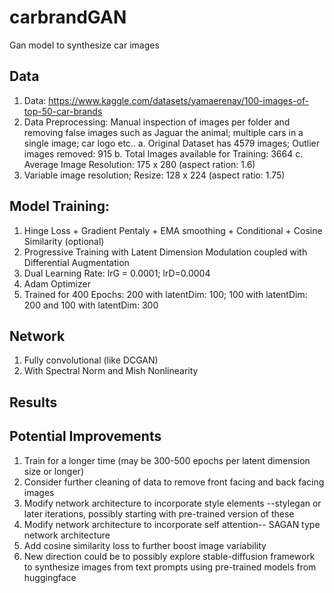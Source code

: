 # carbrandGAN
Gan model to synthesize car images

## Data
1. Data: https://www.kaggle.com/datasets/yamaerenay/100-images-of-top-50-car-brands
2. Data Preprocessing: Manual inspection of images per folder and removing false images such as Jaguar the animal; multiple cars in a single image; car logo etc..
  a. Original Dataset has 4579 images; Outlier images removed: 915 
  b. Total Images available for Training: 3664
  c. Average Image Resolution: 175 x 280 (aspect ration: 1.6)
3. Variable image resolution; Resize: 128 x 224 (aspect ratio: 1.75)
## Model Training:
1. Hinge Loss  + Gradient Pentaly + EMA smoothing + Conditional + Cosine Similarity (optional)
2. Progressive Training with Latent Dimension Modulation coupled with Differential Augmentation
3. Dual Learning Rate: lrG = 0.0001; lrD=0.0004
4. Adam Optimizer
5. Trained for 400 Epochs: 200 with latentDim: 100; 100 with latentDim: 200 and 100 with latentDim: 300
## Network
1. Fully convolutional (like DCGAN)
2. With Spectral Norm and Mish Nonlinearity
## Results

## Potential Improvements
1. Train for a longer time (may be 300-500 epochs per latent dimension size or longer)
2. Consider further cleaning of data to remove front facing and back facing images
3. Modify network architecture to incorporate style elements --stylegan or later iterations, possibly starting with pre-trained version of these
4. Modify network architecture to incorporate self attention-- SAGAN type network architecture
5. Add cosine similarity loss to further boost image variability
6. New direction could be to possibly explore stable-diffusion framework to synthesize images from text prompts using pre-trained models from huggingface




